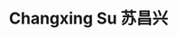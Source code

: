---
layout: page
title: Changxing Su 苏昌兴
description: Master's Student<br />硕士研究生<br />&nbsp;
img: /assets/img/changxing.png
email: 12233060@mail.sustech.edu.cn
bio: >
    They are too lazy to leave anything here.
bio_cn: >
    这个人很懒，什么也没留下。
importance: 32
category: student
---